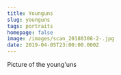 ```yaml
---
title: Younguns
slug: younguns
tags: portraits
homepage: false
image: /images/scan_20180308-2-.jpg
date: 2019-04-05T23:00:00.000Z
---
```

Picture of the young'uns
